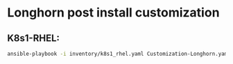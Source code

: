 # Longhorn post install customization

## K8s1-RHEL:
```bash
ansible-playbook -i inventory/k8s1_rhel.yaml Customization-Longhorn.yaml -b
```